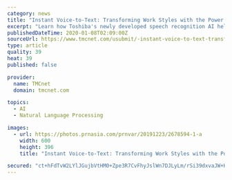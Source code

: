 ```yaml
---
category: news
title: "Instant Voice-to-Text: Transforming Work Styles with the Power of AI"
excerpt: "Learn how Toshiba's newly developed speech recognition AI helps convert speech to text with high accuracy and contribute to increased productivity in the workplace and beyond. To view the Multimedia News Release, please click: https://www.prnasia.com/mnr/toshiba_202001.shtml The technology behind the accuracy in speech recognition In 2015 ..."
publishedDateTime: 2020-01-08T02:09:00Z
sourceUrl: https://www.tmcnet.com/usubmit/-instant-voice-to-text-transforming-work-styles-with-/2020/01/07/9078004.htm
type: article
quality: 39
heat: 39
published: false

provider:
  name: TMCnet
  domain: tmcnet.com

topics:
  - AI
  - Natural Language Processing

images:
  - url: https://photos.prnasia.com/prnvar/20191223/2678594-1-a
    width: 600
    height: 396
    title: "Instant Voice-to-Text: Transforming Work Styles with the Power of AI"

secured: "ct+hFdTvW2LYlJGujbVtHM0+Zpe3R7CvFhyJslWn7DJLyLm/rSi39dxvaJW+HNTMj0op1NplUJ0IZ7vZRiT6x6hsTP5Wcb1UX/WXrskpvYgWEkqI9ZW0Mcajs0OlLTUdK8Ik/X/ysV6S/yzMryuJbc84DMsATw6su35kbVl9X/p6FjI4J3v7w30TJU9bprPh7ew/LmLiDNMlm9pkpDPYTIkqvYg951FnflvCmNW743Shp9E6zkatCqFznaHBgqH68u3tWprE0rkosHdUuJPJWA==;1QStwGhPDeOPaku5BGKqlg=="
---
```


